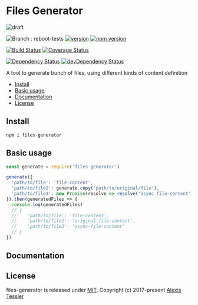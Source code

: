 # Files Generator

![draft](https://img.shields.io/badge/stability-draft-lightgrey.svg?style=flat-square)

![Branch : reboot-tests](https://img.shields.io/badge/Branch-reboot-tests-blue.svg)
[![version](https://img.shields.io/badge/version-1.0.0-blue.svg)](https://github.com/AlexisTessier/files-generator#readme)
[![npm version](https://badge.fury.io/js/files-generator.svg)](https://badge.fury.io/js/files-generator)

[![Build Status](https://travis-ci.org/AlexisTessier/files-generator.svg?branch=reboot-tests)](https://travis-ci.org/AlexisTessier/files-generator)
[![Coverage Status](https://coveralls.io/repos/AlexisTessier/files-generator/badge.svg?branch=reboot-tests&service=github)](https://coveralls.io/github/AlexisTessier/files-generator?branch=reboot-tests)

[![Dependency Status](https://david-dm.org/AlexisTessier/files-generator.svg)](https://david-dm.org/AlexisTessier/files-generator)
[![devDependency Status](https://david-dm.org/AlexisTessier/files-generator/dev-status.svg)](https://david-dm.org/AlexisTessier/files-generator#info=devDependencies)

A tool to generate bunch of files, using different kinds of content definition

-   [Install](#install)
-   [Basic usage](#basic-usage)
-   [Documentation](#documentation)
-   [License](#license)

## Install

    npm i files-generator

## Basic usage

```javascript
const generate = require('files-generator')

generate({
  'path/to/file': 'file-content',
  'path/to/file2': generate.copy('path/to/original/file'),
  'path/to/file3': new Promise(resolve => resolve('async-file-content')) 
}).then(generatedFiles => {
  console.log(generatedFiles)
  // {
  //    'path/to/file': 'file-content',
  //    'path/to/file2': 'original-file-content',
  //    'path/to/file3': 'async-file-content'
  // }
})
```

## Documentation

<!-- Generated by documentation.js. Update this documentation by updating the source code. -->

## License

files-generator is released under [MIT](http://opensource.org/licenses/MIT). 
Copyright (c) 2017-present [Alexis Tessier](https://github.com/AlexisTessier)
